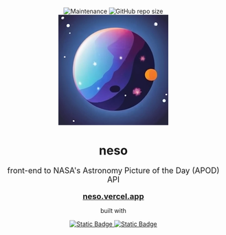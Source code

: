 <div align="center">

<br />

<img alt="Maintenance" src="https://img.shields.io/maintenance/yes/2023?style=for-the-badge">
<img alt="GitHub repo size" src="https://img.shields.io/github/repo-size/paulinek13/neso?style=for-the-badge">

<br />

<img src="static/favicon.png" alt="neso_img" width="256">
<h1><b>neso</b></h1>
<p style="font-size: large;">front-end to NASA's Astronomy Picture of the Day (APOD) API</p>
<a style="font-size: large;" href="https://neso.vercel.app/"><strong>neso.vercel.app</strong></a>

<br />

<p>built with</p>

<a href="https://kit.svelte.dev/">
<img alt="Static Badge" src="https://img.shields.io/badge/svetle_kit-171717?style=for-the-badge&logo=svelte"/>
</a>
<a href="https://tailwindcss.com/">
<img alt="Static Badge" src="https://img.shields.io/badge/tailwindcss-171717?style=for-the-badge&logo=tailwindcss"/>
</a>

</div>
